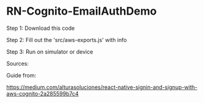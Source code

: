 # RN-Cognito-EmailAuthDemo

Step 1: Download this code 



Step 2: Fill out the 'src/aws-exports.js' with info 



Step 3: Run on simulator or device




Sources: 

Guide from: 



https://medium.com/alturasoluciones/react-native-signin-and-signup-with-aws-cognito-2a285599b7c4
